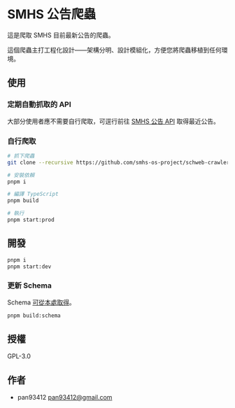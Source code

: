 # SMHS 公告爬蟲

這是爬取 SMHS 目前最新公告的爬蟲。

這個爬蟲主打工程化設計——架構分明、設計模組化，方便您將爬蟲移植到任何環境。

## 使用

### 定期自動抓取的 API

大部分使用者應不需要自行爬取，可逕行前往 [SMHS 公告 API](https://api.schweb.pan93.com) 取得最近公告。

### 自行爬取

```bash
# 抓下爬蟲
git clone --recursive https://github.com/smhs-os-project/schweb-crawler-next

# 安裝依賴
pnpm i

# 編譯 TypeScript
pnpm build

# 執行
pnpm start:prod
```

## 開發

```bash
pnpm i
pnpm start:dev
```

### 更新 Schema

Schema [可從本處取得](https://github.com/smhs-os-project/schweb-crawler-jtd)。

```bash
pnpm build:schema
```

## 授權

GPL-3.0

## 作者

- pan93412 <pan93412@gmail.com>
